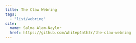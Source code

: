 ```yaml
---
title: The Claw Webring
tags:
  - "list/webring"
cite:
  name: Salma Alam-Naylor
  href: https://github.com/whitep4nth3r/the-claw-webring
---
```

